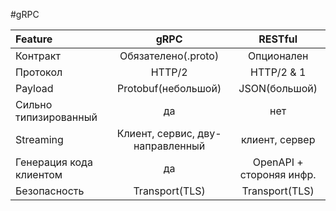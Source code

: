 #gRPC 

| **Feature**             |             **gRPC**             |       **RESTful**        |
| :---------------------- | :------------------------------: | :----------------------: |
| Контракт                |       Обязателено(.proto)        |        Опционален        |
| Протокол                |              HTTP/2              |        HTTP/2 & 1        |
| Payload                 |       Protobuf(небольшой)        |      JSON(большой)       |
| Сильно типизированный   |                да                |           нет            |
| Streaming               | Клиент, сервис, дву-направленный |      клиент, сервер      |
| Генерация кода клиентом |                да                | OpenAPI + стороняя инфр. |
| Безопасность            |          Transport(TLS)          |      Transport(TLS)      |
